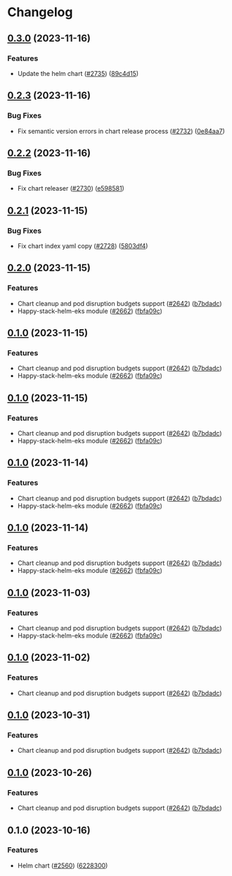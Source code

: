 # Changelog

## [0.3.0](https://github.com/chanzuckerberg/happy/compare/happy-stack-helm-chart-v0.2.3...happy-stack-helm-chart-v0.3.0) (2023-11-16)


### Features

* Update the helm chart ([#2735](https://github.com/chanzuckerberg/happy/issues/2735)) ([89c4d15](https://github.com/chanzuckerberg/happy/commit/89c4d159b7bc0191cfd39973b53b3fb63766ed9f))

## [0.2.3](https://github.com/chanzuckerberg/happy/compare/happy-stack-helm-chart-v0.2.2...happy-stack-helm-chart-v0.2.3) (2023-11-16)


### Bug Fixes

* Fix semantic version errors in chart release process ([#2732](https://github.com/chanzuckerberg/happy/issues/2732)) ([0e84aa7](https://github.com/chanzuckerberg/happy/commit/0e84aa73f0bf69206c771a7b80e1fa8a7e833b80))

## [0.2.2](https://github.com/chanzuckerberg/happy/compare/happy-stack-helm-chart-v0.2.1...happy-stack-helm-chart-v0.2.2) (2023-11-16)


### Bug Fixes

* Fix chart releaser ([#2730](https://github.com/chanzuckerberg/happy/issues/2730)) ([e598581](https://github.com/chanzuckerberg/happy/commit/e598581107c79d34d275e2379d1e790797f51812))

## [0.2.1](https://github.com/chanzuckerberg/happy/compare/happy-stack-helm-chart-v0.2.0...happy-stack-helm-chart-v0.2.1) (2023-11-15)


### Bug Fixes

* Fix chart index yaml copy ([#2728](https://github.com/chanzuckerberg/happy/issues/2728)) ([5803df4](https://github.com/chanzuckerberg/happy/commit/5803df46f3f5a9c485c3fbf337c4cb8b0f85fbe6))

## [0.2.0](https://github.com/chanzuckerberg/happy/compare/happy-stack-helm-chart-v0.1.0...happy-stack-helm-chart-v0.2.0) (2023-11-15)


### Features

* Chart cleanup and pod disruption budgets support ([#2642](https://github.com/chanzuckerberg/happy/issues/2642)) ([b7bdadc](https://github.com/chanzuckerberg/happy/commit/b7bdadca2d4cb38220987f0398de88bb217c3b68))
* Happy-stack-helm-eks module ([#2662](https://github.com/chanzuckerberg/happy/issues/2662)) ([fbfa09c](https://github.com/chanzuckerberg/happy/commit/fbfa09ca527cdfdd43dd44e02392688efd4d31d6))

## [0.1.0](https://github.com/chanzuckerberg/happy/compare/happy-stack-helm-chart-v0.1.0...happy-stack-helm-chart-v0.1.0) (2023-11-15)


### Features

* Chart cleanup and pod disruption budgets support ([#2642](https://github.com/chanzuckerberg/happy/issues/2642)) ([b7bdadc](https://github.com/chanzuckerberg/happy/commit/b7bdadca2d4cb38220987f0398de88bb217c3b68))
* Happy-stack-helm-eks module ([#2662](https://github.com/chanzuckerberg/happy/issues/2662)) ([fbfa09c](https://github.com/chanzuckerberg/happy/commit/fbfa09ca527cdfdd43dd44e02392688efd4d31d6))

## [0.1.0](https://github.com/chanzuckerberg/happy/compare/happy-stack-helm-chart-v0.1.0...happy-stack-helm-chart-v0.1.0) (2023-11-15)


### Features

* Chart cleanup and pod disruption budgets support ([#2642](https://github.com/chanzuckerberg/happy/issues/2642)) ([b7bdadc](https://github.com/chanzuckerberg/happy/commit/b7bdadca2d4cb38220987f0398de88bb217c3b68))
* Happy-stack-helm-eks module ([#2662](https://github.com/chanzuckerberg/happy/issues/2662)) ([fbfa09c](https://github.com/chanzuckerberg/happy/commit/fbfa09ca527cdfdd43dd44e02392688efd4d31d6))

## [0.1.0](https://github.com/chanzuckerberg/happy/compare/happy-stack-helm-chart-v0.1.0...happy-stack-helm-chart-v0.1.0) (2023-11-14)


### Features

* Chart cleanup and pod disruption budgets support ([#2642](https://github.com/chanzuckerberg/happy/issues/2642)) ([b7bdadc](https://github.com/chanzuckerberg/happy/commit/b7bdadca2d4cb38220987f0398de88bb217c3b68))
* Happy-stack-helm-eks module ([#2662](https://github.com/chanzuckerberg/happy/issues/2662)) ([fbfa09c](https://github.com/chanzuckerberg/happy/commit/fbfa09ca527cdfdd43dd44e02392688efd4d31d6))

## [0.1.0](https://github.com/chanzuckerberg/happy/compare/happy-stack-helm-chart-v0.1.0...happy-stack-helm-chart-v0.1.0) (2023-11-14)


### Features

* Chart cleanup and pod disruption budgets support ([#2642](https://github.com/chanzuckerberg/happy/issues/2642)) ([b7bdadc](https://github.com/chanzuckerberg/happy/commit/b7bdadca2d4cb38220987f0398de88bb217c3b68))
* Happy-stack-helm-eks module ([#2662](https://github.com/chanzuckerberg/happy/issues/2662)) ([fbfa09c](https://github.com/chanzuckerberg/happy/commit/fbfa09ca527cdfdd43dd44e02392688efd4d31d6))

## [0.1.0](https://github.com/chanzuckerberg/happy/compare/happy-stack-helm-chart-v0.1.0...happy-stack-helm-chart-v0.1.0) (2023-11-03)


### Features

* Chart cleanup and pod disruption budgets support ([#2642](https://github.com/chanzuckerberg/happy/issues/2642)) ([b7bdadc](https://github.com/chanzuckerberg/happy/commit/b7bdadca2d4cb38220987f0398de88bb217c3b68))
* Happy-stack-helm-eks module ([#2662](https://github.com/chanzuckerberg/happy/issues/2662)) ([fbfa09c](https://github.com/chanzuckerberg/happy/commit/fbfa09ca527cdfdd43dd44e02392688efd4d31d6))

## [0.1.0](https://github.com/chanzuckerberg/happy/compare/happy-stack-helm-chart-v0.1.0...happy-stack-helm-chart-v0.1.0) (2023-11-02)


### Features

* Chart cleanup and pod disruption budgets support ([#2642](https://github.com/chanzuckerberg/happy/issues/2642)) ([b7bdadc](https://github.com/chanzuckerberg/happy/commit/b7bdadca2d4cb38220987f0398de88bb217c3b68))

## [0.1.0](https://github.com/chanzuckerberg/happy/compare/happy-stack-helm-chart-v0.1.0...happy-stack-helm-chart-v0.1.0) (2023-10-31)


### Features

* Chart cleanup and pod disruption budgets support ([#2642](https://github.com/chanzuckerberg/happy/issues/2642)) ([b7bdadc](https://github.com/chanzuckerberg/happy/commit/b7bdadca2d4cb38220987f0398de88bb217c3b68))

## [0.1.0](https://github.com/chanzuckerberg/happy/compare/happy-stack-helm-chart-v0.1.0...happy-stack-helm-chart-v0.1.0) (2023-10-26)


### Features

* Chart cleanup and pod disruption budgets support ([#2642](https://github.com/chanzuckerberg/happy/issues/2642)) ([b7bdadc](https://github.com/chanzuckerberg/happy/commit/b7bdadca2d4cb38220987f0398de88bb217c3b68))

## 0.1.0 (2023-10-16)


### Features

* Helm chart ([#2560](https://github.com/chanzuckerberg/happy/issues/2560)) ([6228300](https://github.com/chanzuckerberg/happy/commit/6228300afc71124eaf8d001ac7ac1e528e24f456))
